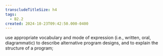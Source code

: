 ```yaml
---
transcludeTitleSize: h4
tags:
  - B2.2
created: 2024-10-23T09:42:50.000-0400
---
```

use appropriate vocabulary and mode of expression (i.e., written, oral, diagrammatic) to describe alternative program designs, and to explain the structure of a program;